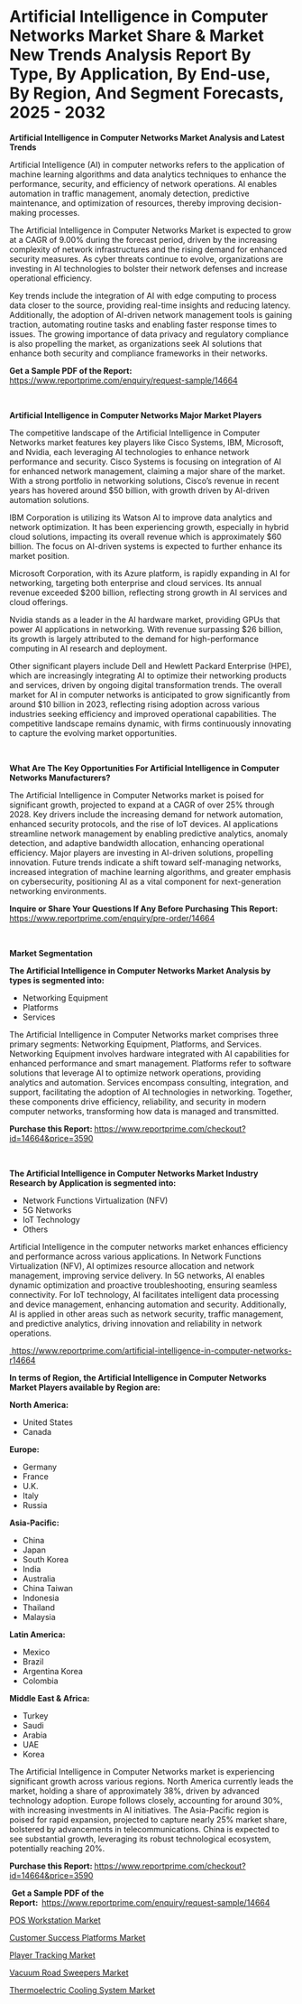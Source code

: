 <p><h1>Artificial Intelligence in Computer Networks Market Share & Market New Trends Analysis Report By Type, By Application, By End-use, By Region, And Segment Forecasts, 2025 - 2032</h1></p><p><strong>Artificial Intelligence in Computer Networks Market Analysis and Latest Trends</strong></p>
<p><p>Artificial Intelligence (AI) in computer networks refers to the application of machine learning algorithms and data analytics techniques to enhance the performance, security, and efficiency of network operations. AI enables automation in traffic management, anomaly detection, predictive maintenance, and optimization of resources, thereby improving decision-making processes. </p><p>The Artificial Intelligence in Computer Networks Market is expected to grow at a CAGR of 9.00% during the forecast period, driven by the increasing complexity of network infrastructures and the rising demand for enhanced security measures. As cyber threats continue to evolve, organizations are investing in AI technologies to bolster their network defenses and increase operational efficiency. </p><p>Key trends include the integration of AI with edge computing to process data closer to the source, providing real-time insights and reducing latency. Additionally, the adoption of AI-driven network management tools is gaining traction, automating routine tasks and enabling faster response times to issues. The growing importance of data privacy and regulatory compliance is also propelling the market, as organizations seek AI solutions that enhance both security and compliance frameworks in their networks.</p></p>
<p><strong>Get a Sample PDF of the Report:&nbsp;</strong> <a href="https://www.reportprime.com/enquiry/request-sample/14664?utm_campaign=2130&utm_medium=2&utm_source=Github&utm_content=ia&utm_term=20032025&utm_id=artificial-intelligence-in-computer-networks">https://www.reportprime.com/enquiry/request-sample/14664</a></p>
<p>&nbsp;</p>
<p><strong>Artificial Intelligence in Computer Networks Major Market Players</strong></p>
<p><p>The competitive landscape of the Artificial Intelligence in Computer Networks market features key players like Cisco Systems, IBM, Microsoft, and Nvidia, each leveraging AI technologies to enhance network performance and security. Cisco Systems is focusing on integration of AI for enhanced network management, claiming a major share of the market. With a strong portfolio in networking solutions, Cisco’s revenue in recent years has hovered around $50 billion, with growth driven by AI-driven automation solutions.</p><p>IBM Corporation is utilizing its Watson AI to improve data analytics and network optimization. It has been experiencing growth, especially in hybrid cloud solutions, impacting its overall revenue which is approximately $60 billion. The focus on AI-driven systems is expected to further enhance its market position.</p><p>Microsoft Corporation, with its Azure platform, is rapidly expanding in AI for networking, targeting both enterprise and cloud services. Its annual revenue exceeded $200 billion, reflecting strong growth in AI services and cloud offerings.</p><p>Nvidia stands as a leader in the AI hardware market, providing GPUs that power AI applications in networking. With revenue surpassing $26 billion, its growth is largely attributed to the demand for high-performance computing in AI research and deployment.</p><p>Other significant players include Dell and Hewlett Packard Enterprise (HPE), which are increasingly integrating AI to optimize their networking products and services, driven by ongoing digital transformation trends. The overall market for AI in computer networks is anticipated to grow significantly from around $10 billion in 2023, reflecting rising adoption across various industries seeking efficiency and improved operational capabilities. The competitive landscape remains dynamic, with firms continuously innovating to capture the evolving market opportunities.</p></p>
<p>&nbsp;</p>
<p><strong>What Are The Key Opportunities For Artificial Intelligence in Computer Networks Manufacturers?</strong></p>
<p><p>The Artificial Intelligence in Computer Networks market is poised for significant growth, projected to expand at a CAGR of over 25% through 2028. Key drivers include the increasing demand for network automation, enhanced security protocols, and the rise of IoT devices. AI applications streamline network management by enabling predictive analytics, anomaly detection, and adaptive bandwidth allocation, enhancing operational efficiency. Major players are investing in AI-driven solutions, propelling innovation. Future trends indicate a shift toward self-managing networks, increased integration of machine learning algorithms, and greater emphasis on cybersecurity, positioning AI as a vital component for next-generation networking environments.</p></p>
<p><strong>Inquire or Share Your Questions If Any Before Purchasing This Report:</strong> <a href="https://www.reportprime.com/enquiry/pre-order/14664?utm_campaign=2130&utm_medium=2&utm_source=Github&utm_content=ia&utm_term=20032025&utm_id=artificial-intelligence-in-computer-networks">https://www.reportprime.com/enquiry/pre-order/14664</a></p>
<p>&nbsp;</p>
<p><strong>Market Segmentation</strong></p>
<p><strong>The Artificial Intelligence in Computer Networks Market Analysis by types is segmented into:</strong></p>
<p><ul><li>Networking Equipment</li><li>Platforms</li><li>Services</li></ul></p>
<p><p>The Artificial Intelligence in Computer Networks market comprises three primary segments: Networking Equipment, Platforms, and Services. Networking Equipment involves hardware integrated with AI capabilities for enhanced performance and smart management. Platforms refer to software solutions that leverage AI to optimize network operations, providing analytics and automation. Services encompass consulting, integration, and support, facilitating the adoption of AI technologies in networking. Together, these components drive efficiency, reliability, and security in modern computer networks, transforming how data is managed and transmitted.</p></p>
<p><strong>Purchase this Report:&nbsp;</strong><a href="https://www.reportprime.com/checkout?id=14664&price=3590&utm_campaign=2130&utm_medium=2&utm_source=Github&utm_content=ia&utm_term=20032025&utm_id=artificial-intelligence-in-computer-networks">https://www.reportprime.com/checkout?id=14664&price=3590</a></p>
<p>&nbsp;</p>
<p><strong>The Artificial Intelligence in Computer Networks Market Industry Research by Application is segmented into:</strong></p>
<p><ul><li>Network Functions Virtualization (NFV)</li><li>5G Networks</li><li>IoT Technology</li><li>Others</li></ul></p>
<p><p>Artificial Intelligence in the computer networks market enhances efficiency and performance across various applications. In Network Functions Virtualization (NFV), AI optimizes resource allocation and network management, improving service delivery. In 5G networks, AI enables dynamic optimization and proactive troubleshooting, ensuring seamless connectivity. For IoT technology, AI facilitates intelligent data processing and device management, enhancing automation and security. Additionally, AI is applied in other areas such as network security, traffic management, and predictive analytics, driving innovation and reliability in network operations.</p></p>
<p><a href="https://www.reportprime.com/artificial-intelligence-in-computer-networks-r14664?utm_campaign=2130&utm_medium=2&utm_source=Github&utm_content=ia&utm_term=20032025&utm_id=artificial-intelligence-in-computer-networks">&nbsp;https://www.reportprime.com/artificial-intelligence-in-computer-networks-r14664</a></p>
<p><strong>In terms of Region, the Artificial Intelligence in Computer Networks Market Players available by Region are:</strong></p>
<p>
    <p> <strong> North America: </strong>
        <ul>
            <li>United States</li>
            <li>Canada</li>
        </ul>
        </p> 
    <p> <strong> Europe: </strong>
        <ul>
            <li>Germany</li>
            <li>France</li>
            <li>U.K.</li>
            <li>Italy</li>
            <li>Russia</li>
        </ul>
        </p> 
    <p> <strong> Asia-Pacific: </strong>
        <ul>
            <li>China</li>
            <li>Japan</li>
            <li>South Korea</li>
            <li>India</li>
            <li>Australia</li>
            <li>China Taiwan</li>
            <li>Indonesia</li>
            <li>Thailand</li>
            <li>Malaysia</li>
        </ul>
        </p> 
    <p> <strong> Latin America: </strong>
        <ul>
            <li>Mexico</li>
            <li>Brazil</li>
            <li>Argentina Korea</li>
            <li>Colombia</li>
        </ul>
        </p> 
    <p> <strong> Middle East & Africa: </strong>
        <ul>
            <li>Turkey</li>
            <li>Saudi</li>
            <li>Arabia</li>
            <li>UAE</li>
            <li>Korea</li>
        </ul>
    </p>
    </p>
<p><p>The Artificial Intelligence in Computer Networks market is experiencing significant growth across various regions. North America currently leads the market, holding a share of approximately 38%, driven by advanced technology adoption. Europe follows closely, accounting for around 30%, with increasing investments in AI initiatives. The Asia-Pacific region is poised for rapid expansion, projected to capture nearly 25% market share, bolstered by advancements in telecommunications. China is expected to see substantial growth, leveraging its robust technological ecosystem, potentially reaching 20%.</p></p>
<p><strong>Purchase this Report: </strong><a href="https://www.reportprime.com/checkout?id=14664&price=3590&utm_campaign=2130&utm_medium=2&utm_source=Github&utm_content=ia&utm_term=20032025&utm_id=artificial-intelligence-in-computer-networks">https://www.reportprime.com/checkout?id=14664&price=3590</a></p>
<p>&nbsp;<strong>Get a Sample PDF of the Report:&nbsp;&nbsp;</strong><a href="https://www.reportprime.com/enquiry/request-sample/14664?utm_campaign=2130&utm_medium=2&utm_source=Github&utm_content=ia&utm_term=20032025&utm_id=artificial-intelligence-in-computer-networks">https://www.reportprime.com/enquiry/request-sample/14664</a></p>
<p><strong></strong></p>
<p><p><a href="https://www.linkedin.com/pulse/pos-workstation-market-trends-growth-drivers-demand-supply-gfg5e?utm_campaign=2130&utm_medium=2&utm_source=Github&utm_content=ia&utm_term=20032025&utm_id=artificial-intelligence-in-computer-networks">POS Workstation Market</a></p><p><a href="https://github.com/laveeasaadrh/Market-Research-Report-List-1/blob/main/customer-success-platforms-market.md?utm_campaign=2130&utm_medium=2&utm_source=Github&utm_content=ia&utm_term=20032025&utm_id=artificial-intelligence-in-computer-networks">Customer Success Platforms Market</a></p><p><a href="https://github.com/swaftaenglem/Market-Research-Report-List-1/blob/main/player-tracking-market.md?utm_campaign=2130&utm_medium=2&utm_source=Github&utm_content=ia&utm_term=20032025&utm_id=artificial-intelligence-in-computer-networks">Player Tracking Market</a></p><p><a href="https://www.linkedin.com/pulse/vacuum-road-sweepers-market-trends-insights-type-application-8unye?utm_campaign=2130&utm_medium=2&utm_source=Github&utm_content=ia&utm_term=20032025&utm_id=artificial-intelligence-in-computer-networks">Vacuum Road Sweepers Market</a></p><p><a href="https://www.linkedin.com/pulse/market-dynamics-thermoelectric-cooling-system-projected-wa53e?utm_campaign=2130&utm_medium=2&utm_source=Github&utm_content=ia&utm_term=20032025&utm_id=artificial-intelligence-in-computer-networks">Thermoelectric Cooling System Market</a></p></p>